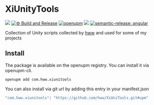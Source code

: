 # XiUnityTools

![](https://img.shields.io/badge/unity-2018.3%20or%20later-green.svg)
[![⚙ Build and Release](https://github.com/hww/XiUniTools/actions/workflows/ci.yml/badge.svg)](https://github.com/hww/XiUniTools/actions/workflows/ci.yml)
[![openupm](https://img.shields.io/npm/v/com.hww.xiunitools?label=openupm&registry_uri=https://package.openupm.com)](https://openupm.com/packages/com.hww.xiunitools/)
[![](https://img.shields.io/github/license/hww/XiUniTools.svg)](https://github.com/hww/XiUniTools/blob/master/LICENSE)
[![semantic-release: angular](https://img.shields.io/badge/semantic--release-angular-e10079?logo=semantic-release)](https://github.com/semantic-release/semantic-release)

Collection of Unity scripts collected by [hww](https://github.com/hww) and used for some of my projects

## Install

The package is available on the openupm registry. You can install it via openupm-cli.

```bash
openupm add com.hww.xiunitools
```
You can also install via git url by adding this entry in your manifest.json

```bash
"com.hww.xiunitools": "https://github.com/hww/XiUniTools.git#upm"
``` 



  
  
